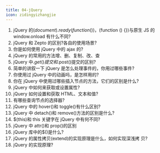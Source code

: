 ```yaml
---
title: 04-jQuery
icon: zidingyizhangjie
---
```



1. jQuery 的$(document).ready(function () {})，$(function () {})与原生 JS 的 window.onload 有什么不同?
2. jQuery 和 Zepto 的区别?各自的使用场景?
3. 你是如何使用 jQuery 中的 ajax 的?
4. jQuery 的常用的方法增、删、复制、改、查
5. jQuery 中$.get()提交和$.post()提交的区别?
6. 简单的讲叙一下 jQuery 是怎么处理事件的，你用过哪些事件?
7. 你使用过 jQuery 中的动画吗，是怎样用的?
8. 你在 jQuery 中使用过哪些插入节点的方法，它们的区别是什么?
9. jQuery 中如何来获取或设置属性?
10. jQuery 如何设置和获取 HTML、文本和值?
11. 有哪些查询节点的选择器?
12. jQuery 中的 hover()和 toggle()有什么区别?
13. jQuery 中 detach()和 remove()方法的区别是什么?
14. $(this)和 this 关键字在 jQuery 中有何不同?
15. jQuery 中 attr()和 prop()的区别
16. jQuery 库中的$()是什么?
17. jQuery 的属性拷贝(extend)的实现原理是什么，如何实现深浅拷 贝?
18. jQuery 的实现原理?